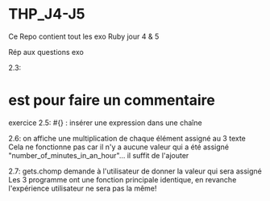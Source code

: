 # THP_J4-J5
Ce Repo contient tout les exo Ruby jour 4 & 5


Rép aux questions exo

2.3:
# est pour faire un commentaire

exercice 2.5:
#{} : insérer une expression dans une chaîne

2.6:
on affiche une multiplication de chaque élément assigné au 3 texte
Cela ne fonctionne pas car il n'y a aucune valeur qui a été assigné "number_of_minutes_in_an_hour"... il suffit de l'ajouter 

2.7:
gets.chomp demande à l'utilisateur de donner la valeur qui sera assigné
Les 3 programme ont une fonction principale identique, en revanche l'expérience utilisateur ne sera pas la même! 